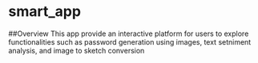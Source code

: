 # smart_app

##Overview
This app provide an interactive platform for users to explore functionalities such as password generation using images, text setniment analysis, and image to sketch conversion

